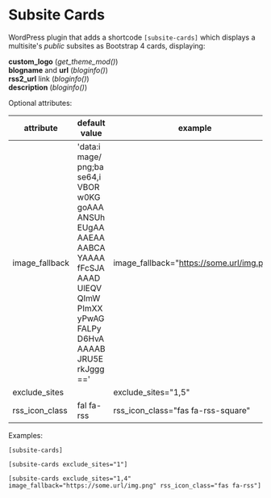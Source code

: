 # Subsite Cards


WordPress plugin that adds a shortcode `[subsite-cards]` which displays a multisite's *public* subsites as Bootstrap 4 cards, displaying:

**custom_logo** (*get_theme_mod()*)<br>
**blogname** and **url** (*bloginfo()*)<br>
**rss2_url** link (*bloginfo()*)<br>
**description** (*bloginfo()*)

Optional attributes:

<table>
<thead>
<tr>
<th>attribute</th>
<th>default value</th>
<th>example</th>
</tr>
</thead>
<tbody>
<tr>
<td>image_fallback</td>
<td style="
    word-break: break-all;
">'data:image/png;base64,iVBORw0KGgoAAAANSUhEUgAAAAEAAAABCAYAAAAfFcSJAAAADUlEQVQImWPImXXyPwAGFALPyD6HvAAAAABJRU5ErkJggg=='</td>
<td>image_fallback="<a href="https://some.url/img.png" rel="nofollow">https://some.url/img.png</a>"</td>
</tr>
<tr>
<td>exclude_sites</td>
<td></td>
<td>exclude_sites="1,5"</td>
</tr>
<tr>
<td>rss_icon_class</td>
<td>fal fa-rss</td>
<td>rss_icon_class="fas fa-rss-square"</td>
</tr>
</tbody>
</table>

Examples:

`[subsite-cards]`

`[subsite-cards exclude_sites="1"]`

`[subsite-cards exclude_sites="1,4" image_fallback="https://some.url/img.png" rss_icon_class="fas fa-rss"]`
